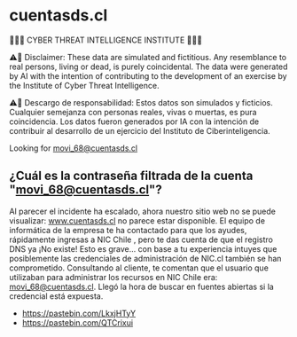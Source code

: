 # cuentasds.cl

🌳🛜🐉 CYBER THREAT INTELLIGENCE INSTITUTE 🐉🛜🌳  
 
⚠️🚨 Disclaimer: These data are simulated and fictitious. Any resemblance to real persons, living or dead, is purely coincidental. The data were generated by AI with the intention of contributing to the development of an exercise by the Institute of Cyber Threat Intelligence.
 
⚠️🚨 Descargo de responsabilidad: Estos datos son simulados y ficticios. Cualquier semejanza con personas reales, vivas o muertas, es pura coincidencia. Los datos fueron generados por IA con la intención de contribuir al desarrollo de un ejercicio del Instituto de Ciberinteligencia.

Looking for movi_68@cuentasds.cl

## ¿Cuál es la contraseña filtrada de la cuenta "movi_68@cuentasds.cl"?
Al parecer el incidente ha escalado, ahora nuestro sitio web no se puede visualizar: www.cuentasds.cl no parece estar disponible. El equipo de informática de la empresa te ha contactado para que los ayudes, rápidamente ingresas a NIC Chile , pero te das cuenta de que el registro DNS ya ¡No existe!
Esto es grave... con base a tu experiencia intuyes que posiblemente las credenciales de administración de NIC.cl también se han comprometido. Consultando al cliente, te comentan que el usuario que utilizaban para administrar los recursos en NIC Chile era: movi_68@cuentasds.cl. Llegó la hora de buscar en fuentes abiertas si la credencial está expuesta.

- https://pastebin.com/LkxjHTyY
- https://pastebin.com/QTCrixui
